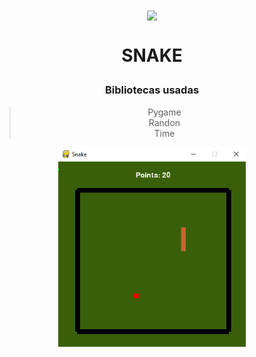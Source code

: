 <div style="text-align:center" >
<img src="readme/logo.ico" align="center">

# <p align="center">SNAKE</p>

### Bibliotecas usadas
> Pygame <br>
> Randon <br>
> Time <br>

<img align="center" src="readme/snake.PNG" width="300">
</div>